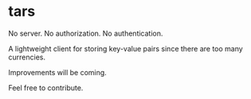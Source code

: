 # tars

No server.
No authorization.
No authentication.

A lightweight client for storing key-value pairs since there are too many currencies.

Improvements will be coming.

Feel free to contribute.